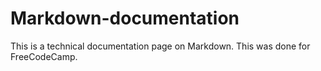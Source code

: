 # Markdown-documentation
This is a technical documentation page on Markdown. This was done for FreeCodeCamp.
